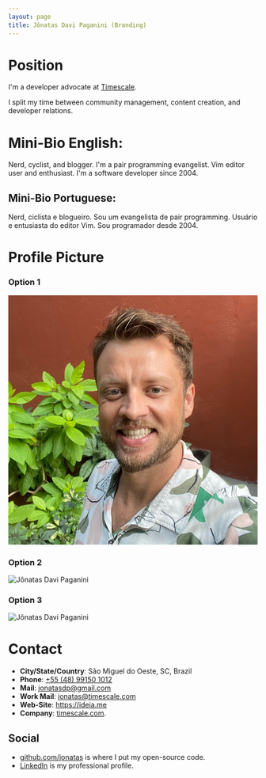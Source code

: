 ```yaml
---
layout: page
title: Jônatas Davi Paganini (Branding)
---
```


# Position

I'm a developer advocate at [Timescale](https://timescale.com).

I split my time between community management, content creation, and developer relations.

# Mini-Bio English:

Nerd, cyclist, and blogger. I'm a pair programming evangelist.
Vim editor user and enthusiast. I'm a software developer since 2004.

## Mini-Bio Portuguese:

Nerd, ciclista e blogueiro. Sou um evangelista de pair programming.
Usuário e entusiasta do editor Vim. Sou programador desde 2004.

# Profile Picture

### Option 1
![Jônatas Davi Paganini](/images/jonatasdp-2023.jpeg)

### Option 2
![Jônatas Davi Paganini](/images/jonatasdp-2023-smiling.jpg)

### Option 3
![Jônatas Davi Paganini](/images/jonatasdp-speaking.jpg)

# Contact

* **City/State/Country**: São Miguel do Oeste, SC, Brazil
* **Phone**: [+55 (48) 99150 1012](tel:5548991501012)
* **Mail**: jonatasdp@gmail.com
* **Work Mail**: jonatas@timescale.com
* **Web-Site**: https://ideia.me
* **Company**: [timescale.com](https://timescale.com).

## Social

* [github.com/jonatas](https://github.com/jonatas) is where I put my open-source code.
* [LinkedIn](https://in.linkedin.com/in/jonatasdp) is my professional profile.


